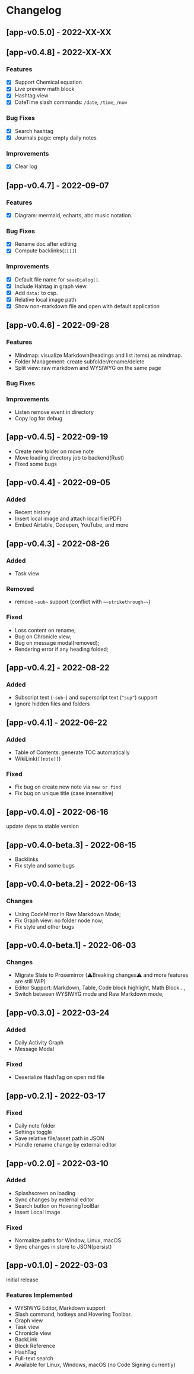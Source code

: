 # Changelog 

## [app-v0.5.0] - 2022-XX-XX 

## [app-v0.4.8] - 2022-XX-XX 

### Features 

- [X] Support Chemical equation  
- [X] Live preview math block   
- [X] Hashtag view 
- [X] DateTime slash commands: `/date`, `/time`, `/now`       

### Bug Fixes 

- [X] Search hashtag 
- [X] Journals page: empty daily notes  

### Improvements 

- [X] Clear log 


## [app-v0.4.7] - 2022-09-07 

### Features 

- [X] Diagram: mermaid, echarts, abc music notation.     

### Bug Fixes 

- [X] Rename doc after editing
- [X] Compute backlinks(`[[]]`)

### Improvements 

- [X] Default file name for `saveDialog()`. 
- [X] Include Hahtag in graph view.   
- [X] Add `data:` to csp. 
- [X] Relative local image path 
- [X] Show non-markdown file and open with default application 

## [app-v0.4.6] - 2022-09-28 

### Features 

- Mindmap: visualize Markdown(headings and list items) as mindmap.
- Folder Management: create subfolder/rename/delete 
- Split view: raw markdown and WYSIWYG on the same page 

### Bug Fixes 

### Improvements 

- Listen remove event in directory 
- Copy log for debug 

## [app-v0.4.5] - 2022-09-19

- Create new folder on move note  
- Move loading directory job to backend(Rust)  
- Fixed some bugs  


## [app-v0.4.4] - 2022-09-05 

### Added 
- Recent history  
- Insert local image and attach local file(PDF) 
- Embed Airtable, Codepen, YouTube, and more  

## [app-v0.4.3] - 2022-08-26 

### Added 
- Task view 

### Removed
- remove `~sub~` support (conflict with `~~strikethrough~~`)

### Fixed 
- Loss content on rename; 
- Bug on Chronicle view;   
- Bug on message modal(removed);  
- Rendering error if any heading folded;  

## [app-v0.4.2] - 2022-08-22 

### Added  
- Subscript text (`~sub~`) and superscript text (`^sup^`) support  
- Ignore hidden files and folders


## [app-v0.4.1] - 2022-06-22 

### Added  
- Table of Contents: generate TOC automatically    
- WikiLink(`[[note]]`)    

### Fixed  
- Fix bug on create new note via `new or find`
- Fix bug on unique title (case insensitive) 

## [app-v0.4.0] - 2022-06-16

update deps to stable version 

## [app-v0.4.0-beta.3] - 2022-06-15 

- Backlinks 
- Fix style and some bugs 

## [app-v0.4.0-beta.2] - 2022-06-13 

### Changes

- Using CodeMirror in Raw Markdown Mode; 
- Fix Graph view: no folder node now; 
- Fix style and other bugs


## [app-v0.4.0-beta.1] - 2022-06-03 

### Changes

- Migrate Slate to Prosemirror (⚠️Breaking changes⚠️ and more features are still WIP)
- Editor Support: Markdown, Table, Code block highlight, Math Block...,  
- Switch between WYSIWYG mode and Raw Markdown mode, 

## [app-v0.3.0] - 2022-03-24

### Added  
- Daily Activity Graph  
- Message Modal  

### Fixed  
- Deserialize HashTag on open md file  

## [app-v0.2.1] - 2022-03-17  

### Fixed  
- Daily note folder   
- Settings toggle  
- Save relative file/asset path in JSON  
- Handle rename change by external editor  

## [app-v0.2.0] - 2022-03-10

### Added  
- Splashscreen on loading  
- Sync changes by external editor  
- Search button on HoveringToolBar  
- Insert Local Image  

### Fixed  
- Normalize paths for Window, Linux, macOS  
- Sync changes in store to JSON(persist)  

## [app-v0.1.0] - 2022-03-03

initial release

### Features Implemented

- WYSIWYG Editor, Markdown support  
- Slash command, hotkeys and Hovering Toolbar.   
- Graph view 
- Task view  
- Chronicle view 
- BackLink   
- Block Reference  
- HashTag 
- Full-text search 
- Available for Linux, Windows, macOS (no Code Signing currently) 
